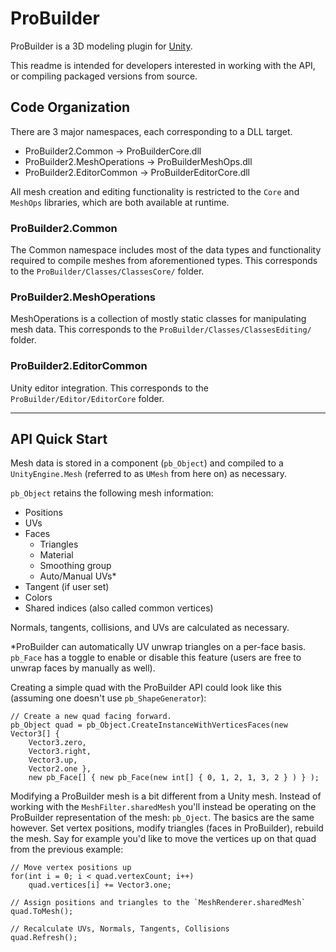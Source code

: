 # ProBuilder

ProBuilder is a 3D modeling plugin for [Unity](https://unity3d.com).

This readme is intended for developers interested in working with the API, or 
compiling packaged versions from source.

## Code Organization

There are 3 major namespaces, each corresponding to a DLL target.

- ProBuilder2.Common -> ProBuilderCore.dll
- ProBuilder2.MeshOperations -> ProBuilderMeshOps.dll
- ProBuilder2.EditorCommon -> ProBuilderEditorCore.dll

All mesh creation and editing functionality is restricted to the `Core` and 
`MeshOps` libraries, which are both available at runtime.

### ProBuilder2.Common

The Common namespace includes most of the data types and functionality required 
to compile meshes from aforementioned types. This corresponds to the 
`ProBuilder/Classes/ClassesCore/` folder.

### ProBuilder2.MeshOperations

MeshOperations is a collection of mostly static classes for manipulating mesh 
data. This corresponds to the `ProBuilder/Classes/ClassesEditing/` folder.

### ProBuilder2.EditorCommon

Unity editor integration. This corresponds to the 
`ProBuilder/Editor/EditorCore` folder.

---

## API Quick Start

Mesh data is stored in a component (`pb_Object`) and compiled to a 
`UnityEngine.Mesh` (referred to as `UMesh` from here on) as necessary.

`pb_Object` retains the following mesh information:

- Positions
- UVs
- Faces
	- Triangles
	- Material
	- Smoothing group
	- Auto/Manual UVs*
- Tangent (if user set)
- Colors
- Shared indices (also called common vertices)

Normals, tangents, collisions, and UVs are calculated as necessary.

*ProBuilder can automatically UV unwrap triangles on a per-face basis. `pb_Face`
has a toggle to enable or disable this feature (users are free to unwrap faces
by manually as well).

Creating a simple quad with the ProBuilder API could look like this (assuming 
one doesn't use `pb_ShapeGenerator`):

	// Create a new quad facing forward.
	pb_Object quad = pb_Object.CreateInstanceWithVerticesFaces(new Vector3[] {
		Vector3.zero, 
		Vector3.right,
		Vector3.up,
		Vector2.one },
		new pb_Face[] { new pb_Face(new int[] { 0, 1, 2, 1, 3, 2 } ) } );

Modifying a ProBuilder mesh is a bit different from a Unity mesh. Instead of 
working with the `MeshFilter.sharedMesh` you'll instead be operating on the 
ProBuilder representation of the mesh: `pb_Oject`. The basics are the same 
however. Set vertex positions, modify triangles (faces in ProBuilder), rebuild
the mesh. Say for example you'd like to move the vertices up on that quad from
the previous example:
	
	// Move vertex positions up
	for(int i = 0; i < quad.vertexCount; i++)
		quad.vertices[i] += Vector3.one;

	// Assign positions and triangles to the `MeshRenderer.sharedMesh`
	quad.ToMesh();

	// Recalculate UVs, Normals, Tangents, Collisions
	quad.Refresh();
